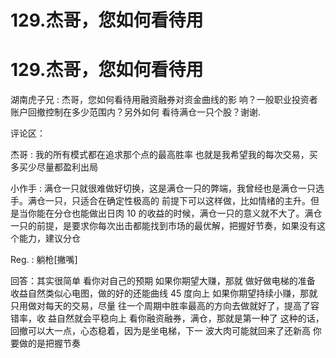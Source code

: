 # 129.杰哥，您如何看待用

# 129.杰哥，您如何看待用

湖南虎子兄 : 杰哥，您如何看待用融资融券对资金曲线的影 响？一般职业投资者账户回撤控制在多少范围内？另外如何 看待满仓一只个股？谢谢.

评论区：

杰哥 : 我的所有模式都在追求那个点的最高胜率 也就是我希望我的每次交易，买多买少尽量都盈利出局

小作手 : 满仓一只就很难做好切换，这是满仓一只的弊端，我曾经也是满仓一只选手。满仓一只，只适合在确定性极高的 前提下可以这样做，比如情绪的主升。但是当你能在分仓也能做出日肉 10 的收益的时候，满仓一只的意义就不大了。满仓 一只的前提，是要求你每次出击都能找到市场的最优解，把握好节奏，如果没有这个能力，建议分仓

Reg. : 躺枪[撇嘴]

回答：其实很简单 看你对自己的预期 如果你期望大赚，那就 做好做电梯的准备 收益自然类似心电图，做的好的还能曲线 45 度向上 如果你期望持续小赚，那就只用做对每天的交易，尽量 往一个周期中胜率最高的方向去做就好了，提高了容错率，收 益自然就会平稳向上 看你融资融券，满仓，那就是第一种了 这种的话，回撤可以大一点，心态稳着，因为是坐电梯，下一 波大肉可能就回来了还新高 你要做的是把握节奏